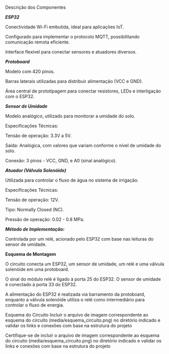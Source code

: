Descrição dos Componentes

**_ESP32_**

Conectividade Wi-Fi embutida, ideal para aplicações IoT.

Configurado para implementar o protocolo MQTT, possibilitando comunicação remota eficiente.

Interface flexível para conectar sensores e atuadores diversos.


**_Protoboard_**

Modelo com 420 pinos.

Barras laterais utilizadas para distribuir alimentação (VCC e GND).

Área central de prototipagem para conectar resistores, LEDs e interligação com o ESP32.


**_Sensor de Umidade_**

Modelo analógico, utilizado para monitorar a umidade do solo.


Especificações Técnicas:

Tensão de operação: 3.3V a 5V.

Saída: Analógica, com valores que variam conforme o nível de umidade do solo.

Conexão: 3 pinos - VCC, GND, e A0 (sinal analógico).


**_Atuador (Válvula Solenóide)_**

Utilizada para controlar o fluxo de água no sistema de irrigação.


Especificações Técnicas:

Tensão de operação: 12V.

Tipo: Normally Closed (NC).

Pressão de operação: 0.02 - 0.8 MPa.


**_Método de Implementação:_**

Controlada por um relé, acionado pelo ESP32 com base nas leituras do sensor de umidade.


**Esquema de Montagem**

O circuito conecta um ESP32, um sensor de umidade, um relé e uma válvula solenóide em uma protoboard.

O sinal do módulo relé é ligado à porta 25 do ESP32. O sensor de umidade é conectado à porta 33 do ESP32.

A alimentação do ESP32 é realizada via barramento da protoboard, enquanto a válvula solenóide utiliza o relé como intermediário para controlar o fluxo de energia.

Esquema do Circuito
Incluir o arquivo de imagem correspondente ao esquema do circuito (media/esquema_circuito.png) no diretório indicado e validar os links e conexões com base na estrutura do projeto​


Certifique-se de incluir o arquivo de imagem correspondente ao esquema do circuito (media/esquema_circuito.png) no diretório indicado e validar os links e conexões com base na estrutura do projeto​ 
